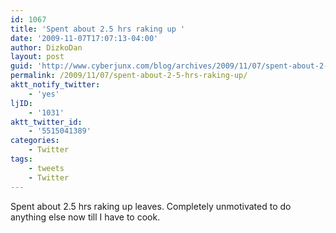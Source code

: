 ```yaml
---
id: 1067
title: 'Spent about 2.5 hrs raking up '
date: '2009-11-07T17:07:13-04:00'
author: DizkoDan
layout: post
guid: 'http://www.cyberjunx.com/blog/archives/2009/11/07/spent-about-2-5-hrs-raking-up/'
permalink: /2009/11/07/spent-about-2-5-hrs-raking-up/
aktt_notify_twitter:
    - 'yes'
ljID:
    - '1031'
aktt_twitter_id:
    - '5515041389'
categories:
    - Twitter
tags:
    - tweets
    - Twitter
---
```


Spent about 2.5 hrs raking up leaves. Completely unmotivated to do anything else now till I have to cook.